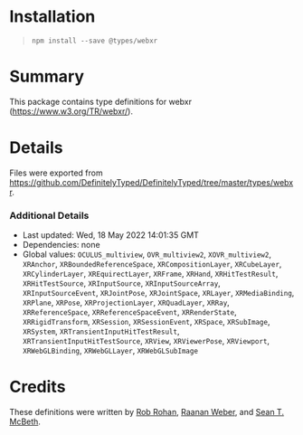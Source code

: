 # Installation
> `npm install --save @types/webxr`

# Summary
This package contains type definitions for webxr (https://www.w3.org/TR/webxr/).

# Details
Files were exported from https://github.com/DefinitelyTyped/DefinitelyTyped/tree/master/types/webxr.

### Additional Details
 * Last updated: Wed, 18 May 2022 14:01:35 GMT
 * Dependencies: none
 * Global values: `OCULUS_multiview`, `OVR_multiview2`, `XOVR_multiview2`, `XRAnchor`, `XRBoundedReferenceSpace`, `XRCompositionLayer`, `XRCubeLayer`, `XRCylinderLayer`, `XREquirectLayer`, `XRFrame`, `XRHand`, `XRHitTestResult`, `XRHitTestSource`, `XRInputSource`, `XRInputSourceArray`, `XRInputSourceEvent`, `XRJointPose`, `XRJointSpace`, `XRLayer`, `XRMediaBinding`, `XRPlane`, `XRPose`, `XRProjectionLayer`, `XRQuadLayer`, `XRRay`, `XRReferenceSpace`, `XRReferenceSpaceEvent`, `XRRenderState`, `XRRigidTransform`, `XRSession`, `XRSessionEvent`, `XRSpace`, `XRSubImage`, `XRSystem`, `XRTransientInputHitTestResult`, `XRTransientInputHitTestSource`, `XRView`, `XRViewerPose`, `XRViewport`, `XRWebGLBinding`, `XRWebGLLayer`, `XRWebGLSubImage`

# Credits
These definitions were written by [Rob Rohan](https://github.com/robrohan), [Raanan Weber](https://github.com/RaananW), and [Sean T. McBeth](https://github.com/capnmidnight).
